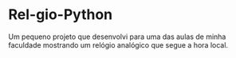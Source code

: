 # Rel-gio-Python
Um pequeno projeto que desenvolvi para uma das aulas de minha faculdade mostrando um relógio analógico que segue a hora local.
